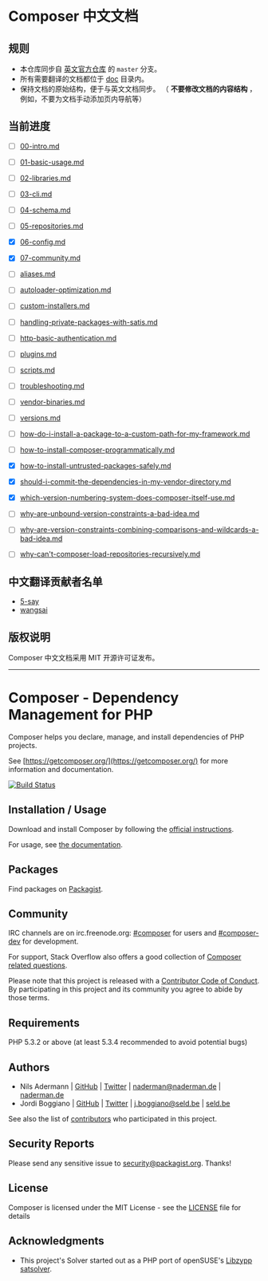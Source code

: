 # Composer 中文文档

## 规则

- 本仓库同步自 [英文官方仓库](https://github.com/composer/composer.git) 的 `master` 分支。
- 所有需要翻译的文档都位于 [doc](doc) 目录内。
- 保持文档的原始结构，便于与英文文档同步。 （ **不要修改文档的内容结构** ，例如，不要为文档手动添加页内导航等）

## 当前进度

- [ ] [00-intro.md](doc/00-intro.md)
- [ ] [01-basic-usage.md](doc/01-basic-usage.md)
- [ ] [02-libraries.md](doc/02-libraries.md)
- [ ] [03-cli.md](doc/03-cli.md)
- [ ] [04-schema.md](doc/04-schema.md)
- [ ] [05-repositories.md](doc/05-repositories.md)
- [x] [06-config.md](doc/06-config.md)
- [x] [07-community.md](doc/07-community.md)

- [ ] [aliases.md](doc/articles/aliases.md)
- [ ] [autoloader-optimization.md](doc/articles/autoloader-optimization.md)
- [ ] [custom-installers.md](doc/articles/custom-installers.md)
- [ ] [handling-private-packages-with-satis.md](doc/articles/handling-private-packages-with-satis.md)
- [ ] [http-basic-authentication.md](doc/articles/http-basic-authentication.md)
- [ ] [plugins.md](doc/articles/plugins.md)
- [ ] [scripts.md](doc/articles/scripts.md)
- [ ] [troubleshooting.md](doc/articles/troubleshooting.md)
- [ ] [vendor-binaries.md](doc/articles/vendor-binaries.md)
- [ ] [versions.md](doc/articles/versions.md)

- [ ] [how-do-i-install-a-package-to-a-custom-path-for-my-framework.md](doc/faqs/how-do-i-install-a-package-to-a-custom-path-for-my-framework.md)
- [ ] [how-to-install-composer-programmatically.md](doc/faqs/how-to-install-composer-programmatically.md)
- [x] [how-to-install-untrusted-packages-safely.md](doc/faqs/how-to-install-untrusted-packages-safely.md)
- [x] [should-i-commit-the-dependencies-in-my-vendor-directory.md](doc/faqs/should-i-commit-the-dependencies-in-my-vendor-directory.md)
- [x] [which-version-numbering-system-does-composer-itself-use.md](doc/faqs/which-version-numbering-system-does-composer-itself-use.md)
- [ ] [why-are-unbound-version-constraints-a-bad-idea.md](doc/faqs/why-are-unbound-version-constraints-a-bad-idea.md)
- [ ] [why-are-version-constraints-combining-comparisons-and-wildcards-a-bad-idea.md](doc/faqs/why-are-version-constraints-combining-comparisons-and-wildcards-a-bad-idea.md)
- [ ] [why-can't-composer-load-repositories-recursively.md](doc/faqs/why-can't-composer-load-repositories-recursively.md)

## 中文翻译贡献者名单

- [5-say](https://github.com/5-say)
- [wangsai](https://github.com/wangsai)

## 版权说明

Composer 中文文档采用 MIT 开源许可证发布。


---


Composer - Dependency Management for PHP
========================================

Composer helps you declare, manage, and install dependencies of PHP projects.

See [https://getcomposer.org/](https://getcomposer.org/) for more information and documentation.

[![Build Status](https://travis-ci.org/composer/composer.svg?branch=master)](https://travis-ci.org/composer/composer)

Installation / Usage
--------------------

Download and install Composer by following the [official instructions](https://getcomposer.org/download/).

For usage, see [the documentation](https://getcomposer.org/doc/).

Packages
--------

Find packages on [Packagist](https://packagist.org).

Community
---------

IRC channels are on irc.freenode.org: [#composer](irc://irc.freenode.org/composer)
for users and [#composer-dev](irc://irc.freenode.org/composer-dev) for development.

For support, Stack Overflow also offers a good collection of
[Composer related questions](https://stackoverflow.com/questions/tagged/composer-php).

Please note that this project is released with a
[Contributor Code of Conduct](http://contributor-covenant.org/version/1/4/).
By participating in this project and its community you agree to abide by those terms.

Requirements
------------

PHP 5.3.2 or above (at least 5.3.4 recommended to avoid potential bugs)

Authors
-------

- Nils Adermann  | [GitHub](https://github.com/naderman)  | [Twitter](https://twitter.com/naderman) | <naderman@naderman.de> | [naderman.de](http://naderman.de)
- Jordi Boggiano | [GitHub](https://github.com/Seldaek) | [Twitter](https://twitter.com/seldaek) | <j.boggiano@seld.be> | [seld.be](http://seld.be)

See also the list of [contributors](https://github.com/composer/composer/contributors) who participated in this project.

Security Reports
----------------

Please send any sensitive issue to [security@packagist.org](mailto:security@packagist.org). Thanks!

License
-------

Composer is licensed under the MIT License - see the [LICENSE](LICENSE) file for details

Acknowledgments
---------------

- This project's Solver started out as a PHP port of openSUSE's
  [Libzypp satsolver](https://en.opensuse.org/openSUSE:Libzypp_satsolver).
